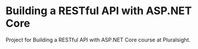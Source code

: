 # Building a RESTful API with ASP.NET Core
Project for Building a RESTful API with ASP.NET Core course at Pluralsight.


